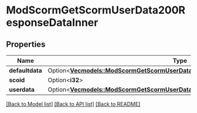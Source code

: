 # ModScormGetScormUserData200ResponseDataInner

## Properties

Name | Type | Description | Notes
------------ | ------------- | ------------- | -------------
**defaultdata** | Option<[**Vec<models::ModScormGetScormUserData200ResponseDataInnerDefaultdataInner>**](mod_scorm_get_scorm_user_data_200_response_data_inner_defaultdata_inner.md)> |  | [optional]
**scoid** | Option<**i32**> | sco id | [optional]
**userdata** | Option<[**Vec<models::ModScormGetScormUserData200ResponseDataInnerDefaultdataInner>**](mod_scorm_get_scorm_user_data_200_response_data_inner_defaultdata_inner.md)> |  | [optional]

[[Back to Model list]](../README.md#documentation-for-models) [[Back to API list]](../README.md#documentation-for-api-endpoints) [[Back to README]](../README.md)


